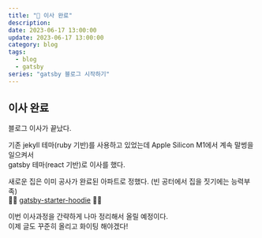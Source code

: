 ```yaml
---
title: "🚛 이사 완료"
description:
date: 2023-06-17 13:00:00
update: 2023-06-17 13:00:00
category: blog
tags:
  - blog
  - gatsby
series: "gatsby 블로그 시작하기"
---
```


## 이사 완료

블로그 이사가 끝났다.

기존 jekyll 테마(ruby 기반)를 사용하고 있었는데 Apple Silicon M1에서 계속 말썽을 일으켜서  
gatsby 테마(react 기반)로 이사를 했다.

새로운 집은 이미 공사가 완료된 아파트로 정했다. (빈 공터에서 집을 짓기에는 능력부족)  
👍🏼 [gatsby-starter-hoodie](https://github.com/devHudi/gatsby-starter-hoodie) 👍🏼  


이번 이사과정을 간략하게 나마 정리해서 올릴 예정이다.  
이제 글도 꾸준히 올리고 화이팅 해야겠다!



